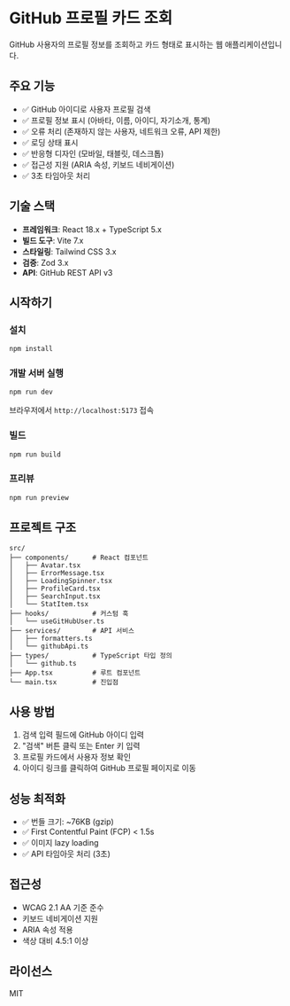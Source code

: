 # GitHub 프로필 카드 조회

GitHub 사용자의 프로필 정보를 조회하고 카드 형태로 표시하는 웹 애플리케이션입니다.

## 주요 기능

- ✅ GitHub 아이디로 사용자 프로필 검색
- ✅ 프로필 정보 표시 (아바타, 이름, 아이디, 자기소개, 통계)
- ✅ 오류 처리 (존재하지 않는 사용자, 네트워크 오류, API 제한)
- ✅ 로딩 상태 표시
- ✅ 반응형 디자인 (모바일, 태블릿, 데스크톱)
- ✅ 접근성 지원 (ARIA 속성, 키보드 네비게이션)
- ✅ 3초 타임아웃 처리

## 기술 스택

- **프레임워크**: React 18.x + TypeScript 5.x
- **빌드 도구**: Vite 7.x
- **스타일링**: Tailwind CSS 3.x
- **검증**: Zod 3.x
- **API**: GitHub REST API v3

## 시작하기

### 설치

```bash
npm install
```

### 개발 서버 실행

```bash
npm run dev
```

브라우저에서 `http://localhost:5173` 접속

### 빌드

```bash
npm run build
```

### 프리뷰

```bash
npm run preview
```

## 프로젝트 구조

```
src/
├── components/      # React 컴포넌트
│   ├── Avatar.tsx
│   ├── ErrorMessage.tsx
│   ├── LoadingSpinner.tsx
│   ├── ProfileCard.tsx
│   ├── SearchInput.tsx
│   └── StatItem.tsx
├── hooks/           # 커스텀 훅
│   └── useGitHubUser.ts
├── services/        # API 서비스
│   ├── formatters.ts
│   └── githubApi.ts
├── types/           # TypeScript 타입 정의
│   └── github.ts
├── App.tsx          # 루트 컴포넌트
└── main.tsx         # 진입점
```

## 사용 방법

1. 검색 입력 필드에 GitHub 아이디 입력
2. "검색" 버튼 클릭 또는 Enter 키 입력
3. 프로필 카드에서 사용자 정보 확인
4. 아이디 링크를 클릭하여 GitHub 프로필 페이지로 이동

## 성능 최적화

- ✅ 번들 크기: ~76KB (gzip)
- ✅ First Contentful Paint (FCP) < 1.5s
- ✅ 이미지 lazy loading
- ✅ API 타임아웃 처리 (3초)

## 접근성

- WCAG 2.1 AA 기준 준수
- 키보드 네비게이션 지원
- ARIA 속성 적용
- 색상 대비 4.5:1 이상

## 라이선스

MIT
